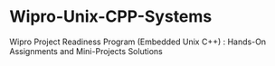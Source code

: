 # Wipro-Unix-CPP-Systems
Wipro Project Readiness Program (Embedded Unix C++) : Hands-On Assignments and Mini-Projects Solutions

